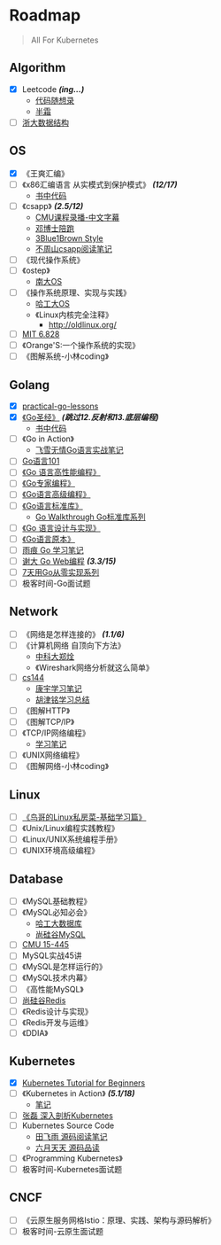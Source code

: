 # Roadmap

> All For Kubernetes

## Algorithm
- [x] Leetcode ***(ing...)***
    - [代码随想录](https://programmercarl.com/)
    - [半霜](https://github.com/halfrost/LeetCode-Go)
- [ ] [浙大数据结构](https://www.icourse163.org/learn/ZJU-93001?tid=1465570445#/learn/content)

## OS
- [x] 《王爽汇编》
- [ ] 《x86汇编语言 从实模式到保护模式》 ***(12/17)***
    - [书中代码](https://github.com/chengleqi/x86-asm-book-source)
- [ ] 《csapp》 ***(2.5/12)***
    - [CMU课程录播-中文字幕](https://www.bilibili.com/video/BV1iW411d7hd)
    - [邓博士陪跑](https://www.bilibili.com/video/BV1hf4y1P7qW)
    - [3Blue1Brown Style](https://www.bilibili.com/video/BV1cD4y1D7uR)
    - [不周山csapp阅读笔记](https://wdxtub.com/work/)
- [ ] 《现代操作系统》
- [ ] 《ostep》
    - [南大OS](https://www.bilibili.com/video/BV1N741177F5)
- [ ] 《操作系统原理、实现与实践》
    - [哈工大OS](https://www.bilibili.com/video/BV1d4411v7u7)
    - 《Linux内核完全注释》
        - http://oldlinux.org/
- [ ] [MIT 6.828](https://pdos.csail.mit.edu/6.828/2019/schedule.html)
- [ ] 《Orange'S:一个操作系统的实现》
- [ ] 《图解系统-小林coding》

## Golang
- [x] [practical-go-lessons](https://www.practical-go-lessons.com/)
- [x] [《Go圣经》](https://wizardforcel.gitbooks.io/build-web-application-with-golang/content/preface.html) ***(跳过12.反射和13.底层编程)***
    - [书中代码](https://github.com/chengleqi/goBible)
- [ ] 《Go in Action》
    - [飞雪无情Go语言实战笔记](https://www.flysnow.org/2017/03/04/go-in-action-go-package.html)
- [ ] [Go语言101](https://gfw.go101.org/article/101.html)
- [ ] [《Go 语言高性能编程》](https://geektutu.com/post/high-performance-go.html)
- [ ] [《Go专家编程》](https://rainbowmango.gitbook.io/go/)
- [ ] [《Go语言高级编程》](https://chai2010.cn/advanced-go-programming-book/)
- [ ] [《Go语言标准库》](https://github.com/polaris1119/The-Golang-Standard-Library-by-Example)
    - [Go Walkthrough Go标准库系列](https://medium.com/go-walkthrough)
- [ ] [《Go 语言设计与实现》](https://draveness.me/golang/)
- [ ] [《Go语言原本》](https://golang.design/under-the-hood/)
- [ ] [雨痕 Go 学习笔记](https://github.com/qyuhen/book)
- [ ] [谢大 Go Web编程](https://wizardforcel.gitbooks.io/build-web-application-with-golang/content/preface.html) ***(3.3/15)***
- [ ] [7天用Go从零实现系列](https://geektutu.com/post/gee.html)
- [ ] 极客时间-Go面试题

## Network
- [ ] 《网络是怎样连接的》 ***(1.1/6)***
- [ ] 《计算机网络 自顶向下方法》
    - [中科大郑烇](https://www.bilibili.com/video/BV1JV411t7ow)
    - 《Wireshark网络分析就这么简单》
- [ ] [cs144](https://cs144.github.io/)
    - [康宇学习笔记](https://www.cnblogs.com/kangyupl/p/stanford_cs144_labs.html)
    - [胡津铭学习总结](https://zhuanlan.zhihu.com/p/175998415)
- [ ] 《图解HTTP》
- [ ] 《图解TCP/IP》
- [ ] 《TCP/IP网络编程》
    - [学习笔记](https://github.com/riba2534/TCP-IP-NetworkNote)
- [ ] 《UNIX网络编程》
- [ ] 《图解网络-小林coding》

## Linux
- [ ] [《鸟哥的Linux私房菜-基础学习篇》](https://wizardforcel.gitbooks.io/vbird-linux-basic-4e/content/index.html)
- [ ] 《Unix/Linux编程实践教程》
- [ ] 《Linux/UNIX系统编程手册》
- [ ] 《UNIX环境高级编程》

## Database
- [ ] 《MySQL基础教程》
- [ ] 《MySQL必知必会》
    - [哈工大数据库](https://www.bilibili.com/video/BV1PJ411F78b)
    - [尚硅谷MySQL](https://www.bilibili.com/video/BV1iq4y1u7vj)
- [ ] [CMU 15-445](https://15445.courses.cs.cmu.edu/fall2021/)
- [ ] MySQL实战45讲
- [ ] 《MySQL是怎样运行的》
- [ ] 《MySQL技术内幕》
- [ ] 《高性能MySQL》
- [ ] [尚硅谷Redis](https://www.bilibili.com/video/BV1Rv41177Af)
- [ ] 《Redis设计与实现》
- [ ] 《Redis开发与运维》
- [ ] 《DDIA》

## Kubernetes
- [x] [Kubernetes Tutorial for Beginners](https://youtu.be/X48VuDVv0do)
- [ ] 《Kubernetes in Action》 ***(5.1/18)***
    - [笔记](https://chengleqi.notion.site/Kubernetes-in-Action-b2706120ab174888817b1aa454cc8785)
- [ ] [张磊 深入剖析Kubernetes](https://time.geekbang.org/column/intro/100015201)
- [ ] Kubernetes Source Code
    - [田飞雨 源码阅读笔记](https://blog.tianfeiyu.com/source-code-reading-notes/)
    - [六月天天 源码品读](https://junedayday.github.io/categories/%E6%BA%90%E7%A0%81%E9%98%85%E8%AF%BB/)
- [ ] 《Programming Kubernetes》
- [ ] 极客时间-Kubernetes面试题

## CNCF
- [ ] 《云原生服务网格Istio：原理、实践、架构与源码解析》
- [ ] 极客时间-云原生面试题